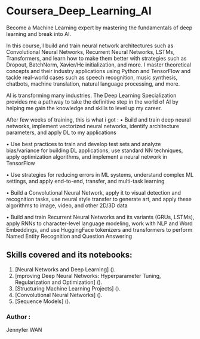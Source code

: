 # Coursera_Deep_Learning_AI
Become a Machine Learning expert by mastering the fundamentals of deep learning and break into AI.


In this course, I build and train neural network architectures such as Convolutional Neural Networks, Recurrent Neural Networks, LSTMs, Transformers, and learn how to make them better with strategies such as Dropout, BatchNorm, Xavier/He initialization, and more. 
I master theoretical concepts and their industry applications using Python and TensorFlow and tackle real-world cases such as speech recognition, music synthesis, chatbots, machine translation, natural language processing, and more.

AI is transforming many industries. The Deep Learning Specialization provides me a pathway to take the definitive step in the world of AI by helping me gain the knowledge and skills to level up my career.


After few weeks of training, this is what i got :
• Build and train deep neural networks, implement vectorized neural networks, identify architecture parameters, and apply DL to my applications

• Use best practices to train and develop test sets and analyze bias/variance for building DL applications, use standard NN techniques, apply optimization algorithms, and implement a neural network in TensorFlow

• Use strategies for reducing errors in ML systems, understand complex ML settings, and apply end-to-end, transfer, and multi-task learning

• Build a Convolutional Neural Network, apply it to visual detection and recognition tasks, use neural style transfer to generate art, and apply these algorithms to image, video, and other 2D/3D data

• Build and train Recurrent Neural Networks and its variants (GRUs, LSTMs), apply RNNs to character-level language modeling, work with NLP and Word Embeddings, and use HuggingFace tokenizers and transformers to perform Named Entity Recognition and Question Answering


## Skills covered and its notebooks:
1. [Neural Networks and Deep Learning]
().
2. [mproving Deep Neural Networks: Hyperparameter Tuning, Regularization and Optimization]
().
3. [Structuring Machine Learning Projects]
().
4. [Convolutional Neural Networks]
().
5. [Sequence Models]
().


### Author :
Jennyfer WAN
